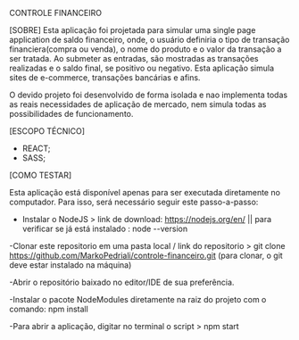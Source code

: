 CONTROLE FINANCEIRO

[SOBRE]
Esta aplicação foi projetada para simular uma single page application de saldo financeiro, onde, o usuário definiria o tipo de transação financiera(compra ou venda), o nome do produto e o valor da transação a ser tratada. Ao submeter as entradas, são mostradas as transações realizadas e o saldo final, se positivo ou negativo.
Esta aplicação simula sites de e-commerce, transações bancárias e afins. 

O devido projeto foi desenvolvido de forma isolada e nao implementa todas as reais necessidades de aplicação de mercado, nem simula todas as possibilidades de funcionamento.

[ESCOPO TÉCNICO]

- REACT;
- SASS;

[COMO TESTAR]

Esta aplicação está disponível apenas para ser executada diretamente no computador. Para isso, será necessário seguir este passo-a-passo:

- Instalar o NodeJS > link de download: https://nodejs.org/en/ || para verificar se já está instalado : node --version 

-Clonar este repositorio em uma pasta local / link do repositorio > git clone https://github.com/MarkoPedriali/controle-financeiro.git
(para clonar, o git deve estar instalado na máquina)

-Abrir o repositório baixado no editor/IDE de sua preferência. 

-Instalar o pacote NodeModules diretamente na raiz do projeto com o comando:  npm install

-Para abrir a aplicação, digitar no terminal o script > npm start
